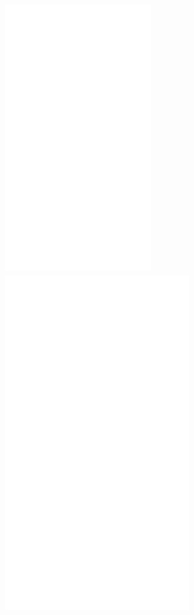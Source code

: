 
<img align="center" src="/github-metrics.svg" alt="Metrics" width="400">

![Metrics](/github-metrics.svg)


